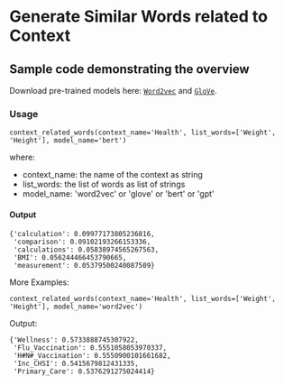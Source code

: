 # Generate Similar Words related to Context

## Sample code demonstrating the overview

Download pre-trained models here: [`Word2vec`](https://drive.google.com/uc?id=1kHrHFShYeWcI8zMnUMYb1B49Mz0DdJA3) and [`GloVe`](https://drive.google.com/uc?id=1IrvvAi0isS5zqekWgS3_KuhN-kDKuDRi).


### Usage

```
context_related_words(context_name='Health', list_words=['Weight', 'Height'], model_name='bert')
```

where:
- context_name: the name of the context as string
- list_words: the list of words as list of strings
- model_name: 'word2vec' or 'glove' or 'bert' or 'gpt'

#### Output

```
{'calculation': 0.09977173805236816,
 'comparison': 0.09102193266153336,
 'calculations': 0.05838974565267563,
 'BMI': 0.056244466453790665,
 'measurement': 0.05379500240087509}
```

More Examples:

```
context_related_words(context_name='Health', list_words=['Weight', 'Height'], model_name='word2vec')
```
Output:
```
{'Wellness': 0.5733888745307922,
 'Flu_Vaccination': 0.5551058053970337,
 'H#N#_Vaccination': 0.5550900101661682,
 'Inc_CHSI': 0.5415679812431335,
 'Primary_Care': 0.5376291275024414}
```
